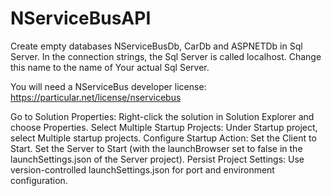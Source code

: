 # NServiceBusAPI
Create empty databases NServiceBusDb, CarDb and ASPNETDb in Sql Server. In the connection strings, the Sql Server is called localhost. Change this name to the name of Your actual Sql Server.

You will need a NServiceBus developer license:
 https://particular.net/license/nservicebus
 
 Go to Solution Properties: Right-click the solution in Solution Explorer and choose Properties.
Select Multiple Startup Projects: Under Startup project, select Multiple startup projects.
Configure Startup Action:
Set the Client to Start.
Set the Server to Start (with the launchBrowser set to false in the launchSettings.json of the Server project).
Persist Project Settings: Use version-controlled launchSettings.json for port and environment configuration.

